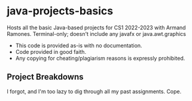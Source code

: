 # java-projects-basics
Hosts all the basic Java-based projects for CS1 2022-2023 with Armand Ramones. Terminal-only; doesn't include any javafx or java.awt.graphics
* This code is provided as-is with no documentation. 
* Code provided in good faith. 
* Any copying for cheating/plagiarism reasons is expressly prohibited.

## Project Breakdowns
I forgot, and I'm too lazy to dig through all my past assignments. Cope.
